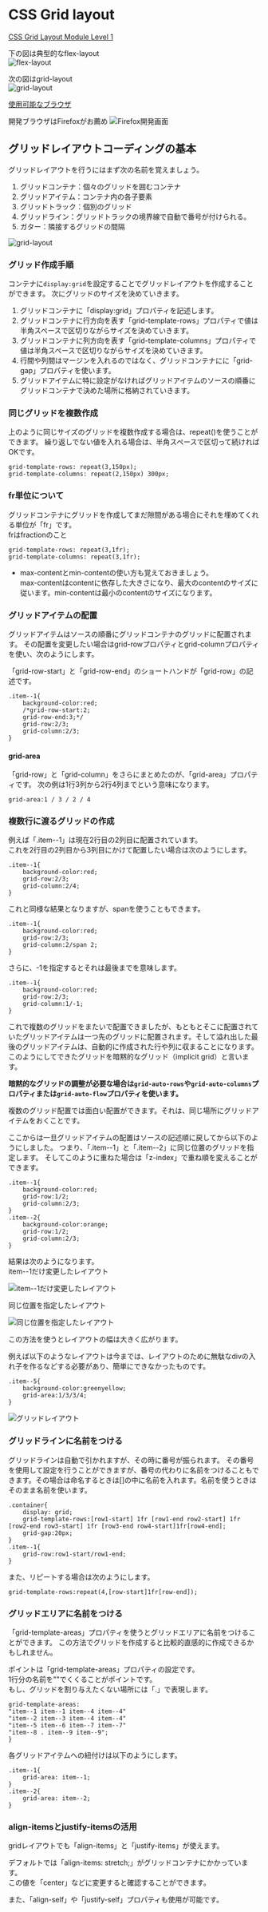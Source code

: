 # CSS Grid layout
[CSS Grid Layout Module Level 1](https://www.w3.org/TR/2017/CR-css-grid-1-20171214/)

下の図は典型的なflex-layout  
![flex-layout](images/flex-layout.png)

次の図はgrid-layout  
![grid-layout](images/grid-layout.png)

[使用可能なブラウザ](https://caniuse.com/#feat=css-grid)

開発ブラウザはFirefoxがお薦め
![Firefox開発画面](images/grid111.png)

## グリッドレイアウトコーディングの基本
グリッドレイアウトを行うにはまず次の名前を覚えましょう。

1. グリッドコンテナ：個々のグリッドを囲むコンテナ
2. グリッドアイテム：コンテナ内の各子要素
3. グリッドトラック：個別のグリッド
4. グリッドライン：グリッドトラックの境界線で自動で番号が付けられる。
5. ガター：隣接するグリッドの間隔

![grid-layout](images/grid110.png)

### グリッド作成手順

コンテナに`display:grid`を設定することでグリッドレイアウトを作成することができます。
次にグリッドのサイズを決めていきます。

1. グリッドコンテナに「display:grid」プロパティを記述します。
2. グリッドコンテナに行方向を表す「grid-template-rows」プロパティで値は半角スペースで区切りながらサイズを決めていきます。
3. グリッドコンテナに列方向を表す「grid-template-columns」プロパティで値は半角スペースで区切りながらサイズを決めていきます。
4. 行間や列間はマージンを入れるのではなく、グリッドコンテナにに「grid-gap」プロパティを使います。
5. グリッドアイテムに特に設定がなければグリッドアイテムのソースの順番にグリッドコンテナで決めた場所に格納されていきます。

### 同じグリッドを複数作成
上のように同じサイズのグリッドを複数作成する場合は、repeat()を使うことができます。
繰り返しでない値を入れる場合は、半角スペースで区切って続ければOKです。

```
grid-template-rows: repeat(3,150px);
grid-template-columns: repeat(2,150px) 300px;
```

### fr単位について
グリッドコンテナにグリッドを作成してまだ隙間がある場合にそれを埋めてくれる単位が「fr」です。  
frはfractionのこと

```
grid-template-rows: repeat(3,1fr);
grid-template-columns: repeat(3,1fr);
```

* max-contentとmin-contentの使い方も覚えておきましょう。  
max-contentはcontentに依存した大きさになり、最大のcontentのサイズに従います。min-contentは最小のcontentのサイズになります。

### グリッドアイテムの配置
グリッドアイテムはソースの順番にグリッドコンテナのグリッドに配置されます。
その配置を変更したい場合はgrid-rowプロパティとgrid-columnプロパティを使い、次のようにします。

「grid-row-start」と「grid-row-end」のショートハンドが「grid-row」の記述です。

```
.item--1{
	background-color:red;
	/*grid-row-start:2;
	grid-row-end:3;*/
	grid-row:2/3;
	grid-column:2/3;
}
```

#### grid-area
「grid-row」と「grid-column」をさらにまとめたのが、「grid-area」プロパティです。
次の例は1行3列から2行4列までという意味になります。

```
grid-area:1 / 3 / 2 / 4
```

### 複数行に渡るグリッドの作成
例えば「.item--1」は現在2行目の2列目に配置されています。  
これを2行目の2列目から3列目にかけて配置したい場合は次のようにします。

```
.item--1{
	background-color:red;
	grid-row:2/3;
	grid-column:2/4;
}
```

これと同様な結果となりますが、spanを使うこともできます。


```
.item--1{
	background-color:red;
	grid-row:2/3;
	grid-column:2/span 2;
}
```

さらに、-1を指定するとそれは最後までを意味します。

```
.item--1{
	background-color:red;
	grid-row:2/3;
	grid-column:1/-1;
}
```


これで複数のグリッドをまたいで配置できましたが、もともとそこに配置されていたグリッドアイテムは一つ先のグリッドに配置されます。そして溢れ出した最後のグリッドアイテムは、自動的に作成された行や列に収まることになります。このようにしてできたグリッドを暗黙的なグリッド（implicit grid）と言います。

**暗黙的なグリッドの調整が必要な場合は`grid-auto-rows`や`grid-auto-columns`プロパティまたは`grid-auto-flow`プロパティを使います。**

複数のグリッド配置では面白い配置ができます。それは、同じ場所にグリッドアイテムをおくことです。

ここからは一旦グリッドアイテムの配置はソースの記述順に戻してから以下のようにしました。
つまり、「.item--1」と「.item--2」に同じ位置のグリッドを指定します。
そしてこのように重ねた場合は「z-index」で重ね順を変えることができます。

```
.item--1{
	background-color:red;
	grid-row:1/2;
	grid-column:2/3;
}
.item--2{
	background-color:orange;
	grid-row:1/2;
	grid-column:2/3;	
}
```

結果は次のようになります。  
item--1だけ変更したレイアウト

![item--1だけ変更したレイアウト](images/grid112.png)

同じ位置を指定したレイアウト

![同じ位置を指定したレイアウト](images/grid113.png)

この方法を使うとレイアウトの幅は大きく広がります。

例えば以下のようなレイアウトは今までは、レイアウトのために無駄なdivの入れ子を作るなどする必要があり、簡単にできなかったものです。

```
.item--5{
	background-color:greenyellow;
	grid-area:1/3/3/4;
}
```

![グリッドレイアウト](images/grid114.png)

### グリッドラインに名前をつける
グリッドラインは自動で引かれますが、その時に番号が振られます。
その番号を使用して設定を行うことができますが、番号の代わりに名前をつけることもできます。その場合は命名するときは[]の中に名前を入れます。名前を使うときはそのまま名前を使います。

```
.container{
	display: grid;
	grid-template-rows:[row1-start] 1fr [row1-end row2-start] 1fr [row2-end row3-start] 1fr [row3-end row4-start]1fr[row4-end];
	grid-gap:20px;
}
.item--1{
	grid-row:row1-start/row1-end;
}
```

また、リピートする場合は次のようにします。

```
grid-template-rows:repeat(4,[row-start]1fr[row-end]);
```

### グリッドエリアに名前をつける
「grid-template-areas」プロパティを使うとグリッドエリアに名前をつけることができます。
この方法でグリッドを作成すると比較的直感的に作成できるかもしれません。

ポイントは「grid-template-areas」プロパティの設定です。  
1行分の名前を""でくくることがポイントです。  
もし、グリッドを割り与えたくない場所には「.」で表現します。

```
grid-template-areas:
"item--1 item--1 item--4 item--4" 
"item--2 item--3 item--4 item--4"
"item--5 item--6 item--7 item--7"
"item--8 . item--9 item--9";
}
```

各グリッドアイテムへの紐付けは以下のようにします。

```
.item--1{
	grid-area: item--1;
}
.item--2{
	grid-area: item--2;
}
```

### align-itemsとjustify-itemsの活用
gridレイアウトでも「align-items」と「justify-items」が使えます。

デフォルトでは「align-items: stretch;」がグリッドコンテナにかかっています。  
この値を「center」などに変更すると確認することができます。

また、「align-self」や「justify-self」プロパティも使用が可能です。


